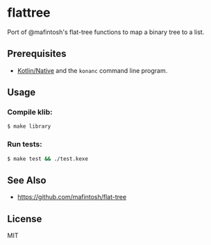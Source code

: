 # flattree

Port of @mafintosh's flat-tree functions to map a binary tree to a list.

## Prerequisites

* [Kotlin/Native](https://github.com/JetBrains/kotlin-native) and the
  `konanc` command line program.

## Usage

### Compile klib:
```sh
$ make library
```

### Run tests:
```sh
$ make test && ./test.kexe
```

## See Also

* https://github.com/mafintosh/flat-tree

## License

MIT